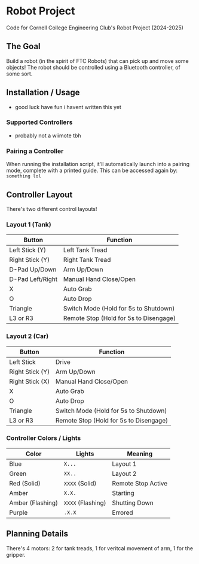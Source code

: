 # Robot Project
Code for Cornell College Engineering Club's Robot Project (2024-2025)

## The Goal

Build a robot (in the spirit of FTC Robots) that can pick up and move some objects! The robot should be controlled using a Bluetooth controller, of some sort.

## Installation / Usage

* good luck have fun i havent written this yet

### Supported Controllers

* probably not a wiimote tbh

### Pairing a Controller

When running the installation script, it'll automatically launch into a pairing mode, complete with a printed guide. This can be accessed again by: `something lol`

## Controller Layout

There's two different control layouts!

### Layout 1 (Tank)

| **Button**       | **Function**                           |
|------------------|----------------------------------------|
| Left Stick (Y)   | Left Tank Tread                        |
| Right Stick (Y)  | Right Tank Tread                       |
| D-Pad Up/Down    | Arm Up/Down                            |
| D-Pad Left/Right | Manual Hand Close/Open                 |
| X                | Auto Grab                              |
| O                | Auto Drop                              |
| Triangle         | Switch Mode (Hold for 5s to Shutdown)  |
| L3 or R3         | Remote Stop (Hold for 5s to Disengage) |

### Layout 2 (Car)

| **Button**      | **Function**                           |
|-----------------|----------------------------------------|
| Left Stick      | Drive                                  |
| Right Stick (Y) | Arm Up/Down                            |
| Right Stick (X) | Manual Hand Close/Open                 |
| X               | Auto Grab                              |
| O               | Auto Drop                              |
| Triangle        | Switch Mode (Hold for 5s to Shutdown)  |
| L3 or R3        | Remote Stop (Hold for 5s to Disengage) |

### Controller Colors / Lights

| **Color**        | **Lights**        | **Meaning**        |
|------------------|-------------------|--------------------|
| Blue             | `X...`            | Layout 1           |
| Green            | `XX..`            | Layout 2           |
| Red (Solid)      | `XXXX` (Solid)    | Remote Stop Active |
| Amber            | `X.X.`            | Starting           |
| Amber (Flashing) | `XXXX` (Flashing) | Shutting Down      |
| Purple           | `.X.X`            | Errored            |

## Planning Details

There's 4 motors: 2 for tank treads, 1 for veritcal movement of arm, 1 for the gripper.
